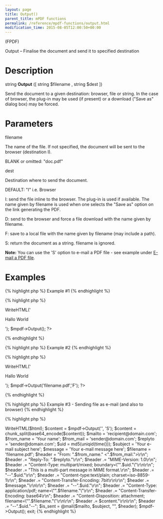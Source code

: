 ```yaml
---
layout: page
title: Output()
parent_title: mPDF functions
permalink: /reference/mpdf-functions/output.html
modification_time: 2015-08-05T12:00:50+00:00
---
```


<p>(FPDF)</p>
<p>Output – Finalise the document and send it to specified destination</p>

# Description

<p class="manual_block">string <b>Output</b> ([ string <span class="parameter">$filename</span> , string <span class="parameter">$dest</span> ])</p>
<p>Send the document to a given destination: browser, file or string. In the case of browser, the plug-in may be used (if present) or a download ("Save as" dialog box) may be forced.</p>

# Parameters

<p class="manual_param_dt"><span class="parameter">filename</span></p>
<p class="manual_param_dd">The name of the file. If not specified, the document will be sent to the browser (destination I).

<span class="smallblock">BLANK</span> or omitted: "doc.pdf"</p>
<p class="manual_param_dt"><span class="parameter">dest</span></p>
<p class="manual_param_dd">Destination where to send the document.

<span class="smallblock">DEFAULT</span>: "I" i.e. Browser</p>
<p class="manual_param_dd">I: send the file inline to the browser. The plug-in is used if available. The name given by <span class="parameter">filename</span> is used when one selects the "Save as" option on the link generating the PDF.

D: send to the browser and force a file download with the name given by <span class="parameter">filename</span>.

F: save to a local file with the name given by <span class="parameter">filename</span> (may include a path).

S: return the document as a string. <span class="parameter">filename</span> is ignored.</p>

<div class="alert alert-info" role="alert"><strong>Note:</strong> You can use the 'S' option to e-mail a PDF file - see example under&nbsp;<a href="{{ "/real-life-examples/e-mail-a-pdf-file.html" | prepend: site.baseurl }}">E-mail a PDF file</a>.</div>

# Examples

{% highlight php %}
Example #1
{% endhighlight %}

{% highlight php %}
<?php

// Sends output inline to browser

$mpdf=new mPDF();

$mpdf->WriteHTML('<p>Hallo World</p>');

$mpdf->Output();

?>
{% endhighlight %}

{% highlight php %}
Example #2
{% endhighlight %}

{% highlight php %}
<?php

// Saves file on the server as 'filename.pdf'

$mpdf=new mPDF();

$mpdf->WriteHTML('<p>Hallo World</p>');

$mpdf->Output('filename.pdf','F');

?>
{% endhighlight %}

{% highlight php %}
Example #3 - Sending file as e-mail (and also to browser)
{% endhighlight %}

{% highlight php %}
<?php

$mpdf=new mPDF();

$mpdf->WriteHTML($html);

$content = $mpdf->Output('', 'S');

$content = chunk_split(base64_encode($content));

$mailto = 'recipient@domain.com';

$from_name = 'Your name';

$from_mail = 'sender@domain.com';

$replyto = 'sender@domain.com';

$uid = md5(uniqid(time())); 

$subject = 'Your e-mail subject here';

$message = 'Your e-mail message here';

$filename = 'filename.pdf';

$header = "From: ".$from_name." <".$from_mail.">\r\n";

$header .= "Reply-To: ".$replyto."\r\n";

$header .= "MIME-Version: 1.0\r\n";

$header .= "Content-Type: multipart/mixed; boundary=\"".$uid."\"\r\n\r\n";

$header .= "This is a multi-part message in MIME format.\r\n";

$header .= "--".$uid."\r\n";

$header .= "Content-type:text/plain; charset=iso-8859-1\r\n";

$header .= "Content-Transfer-Encoding: 7bit\r\n\r\n";

$header .= $message."\r\n\r\n";

$header .= "--".$uid."\r\n";

$header .= "Content-Type: application/pdf; name=\"".$filename."\"\r\n";

$header .= "Content-Transfer-Encoding: base64\r\n";

$header .= "Content-Disposition: attachment; filename=\"".$filename."\"\r\n\r\n";

$header .= $content."\r\n\r\n";

$header .= "--".$uid."--";

$is_sent = @mail($mailto, $subject, "", $header);

$mpdf->Output();

exit;
{% endhighlight %}

